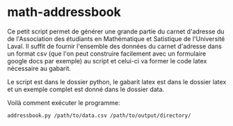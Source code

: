 math-addressbook
================
Ce petit script permet de générer une grande partie du carnet d'adresse du de l'Association des étudiants en Mathématique et Satistique de l'Université Laval. Il suffit de fournir l'ensemble des données du carnet d'adresse dans un format csv (que l'on peut construire facilement avec un formulaire google docs par exemple) au script et celui-ci va former le code latex nécessaire au gabarit.

Le script est dans le dossier python, le gabarit latex est dans le dossier latex et un exemple complet est donné dans le dossier data.

Voilà comment exécuter le programme:
```batch
addressbook.py /path/to/data.csv /path/to/output/directory/
```